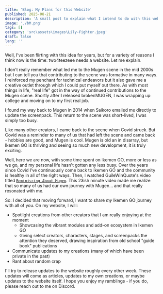 ```yaml
---
title: 'Blog: My Plans for this Website'
published: 2025-08-21
description: 'A small post to explain what I intend to do with this website.'
image: './bM.png'
tags: []
category: 'src\assets\images\Lily-Fighter.jpeg'
draft: false 
lang: ''
---
```


Well, I've been flirting with this idea for years, but for a variety of reasons I think now is the time: two4teezeee needs a website.
Let me explain.

I don't really remember what led me to the Mugen scene in the mid 2000s but I can tell you that contributing to the scene was formative in many ways.
I reinforced my penchant for technical endeavors but it also gave me a creative outlet through which I could put myself out there.
As with most things in life, "real life" got in the way of continued contributions to the Mugen scene. 
Shortly after I released brokenMUGEN, I was wrapping up college and moving on to my first real job.

I found my way back to Mugen in 2014 when Saikoro emailed me directly to update the screenpack. 
This return to the scene was short-lived, I was simply too busy.

Like many other creators, I came back to the scene when Covid struck.
But Covid was a reminder to many of us that had left the scene and came back - hobbies are good, and Mugen is cool.
Mugen is old an in disarray, but Ikemen GO is thriving and seeing so much new development, it is truly exciting.

Well, here we are now, with some time spent on Ikemen GO, more or less as we go, and my personal life hasn't gotten any less busy.
Over the years since Covid I've continuously come back to Ikemen GO and the community is healthy in all of the right ways.
Then, I watched GuileWinQuote's video titled [`Reminiscing About Mugen`](https://www.youtube.com/watch?v=kIP4pNMp1lE&pp=ygULZ3VpbGUgbXVnZW4%3D).
This 23ish minute video made me realize that so many of us had our own journey with Mugen... and that really resonated with me.

So: I decided that moving forward, I want to share *my* Ikemen GO journey with all of you.
On my website, I will:
- Spotlight creations from other creators that I am really enjoying at the moment
    - Showcasing the vibrant modules and add-on ecosystem in Ikemen GO
    - Giving select creators, characters, stages, and screenpacks the attention they deserved, drawing inspiration from old school "guide book" publications
- Communicate updates to my creations (many of which have been private in the past)
- Rant about random crap

I'll try to release updates to the website roughly every other week.
These updates will come as articles, updates to my own creations, or maybe updates to the website itself.
I hope you enjoy my ramblings - if you do, please reach out to me on Discord.